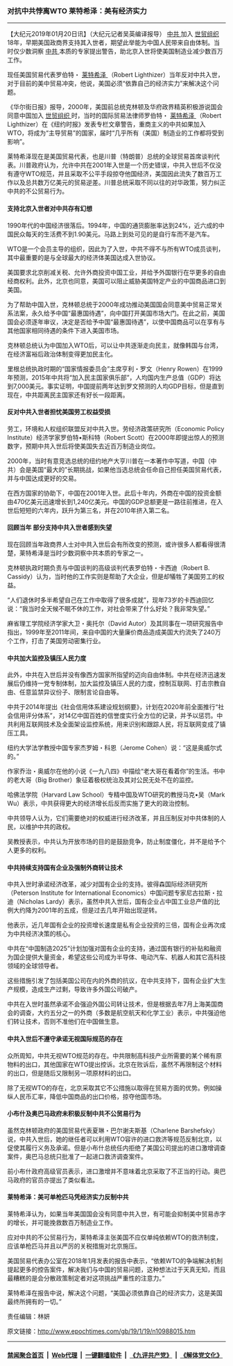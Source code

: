 ### 对抗中共悖离WTO 莱特希泽：美有经济实力
------------------------

<p>
 【大纪元2019年01月20日讯】（大纪元记者吴英编译报导）
 <a href="http://www.epochtimes.com/gb/tag/%E4%B8%AD%E5%85%B1.html">
  中共
 </a>
 加入
 <a href="http://www.epochtimes.com/gb/tag/%E4%B8%96%E8%B4%B8%E7%BB%84%E7%BB%87.html">
  世贸组织
 </a>
 18年，早期美国政商界支持其入世者，期望此举能为中国人民带来自由体制。当时仅少数洞察
 <a href="http://www.epochtimes.com/gb/tag/%E4%B8%AD%E5%85%B1.html">
  中共
 </a>
 本质的专家提出警告，助北京入世将使美国制造业减少数百万工作。
</p>
<p>
 现任美国贸易代表罗伯特・
 <a href="http://www.epochtimes.com/gb/tag/%E8%8E%B1%E7%89%B9%E5%B8%8C%E6%B3%BD.html">
  莱特希泽
 </a>
 （Robert Lighthizer）当年反对中共入世，对于目前的美中贸易冲突，他说，美国必须“依靠自己的经济实力”来解决这个问题。
</p>
<p>
 《华尔街日报》报导，2000年，美国前总统克林顿及华府政界精英积极游说国会同意中国加入
 <a href="http://www.epochtimes.com/gb/tag/%E4%B8%96%E8%B4%B8%E7%BB%84%E7%BB%87.html">
  世贸组织
 </a>
 时，当时的国际贸易法律师罗伯特・
 <a href="http://www.epochtimes.com/gb/tag/%E8%8E%B1%E7%89%B9%E5%B8%8C%E6%B3%BD.html">
  莱特希泽
 </a>
 （Robert Lighthizer）在《纽约时报》发表专栏文章警告，重商主义的中共如果加入WTO，将成为“主导贸易”的国家，届时“几乎所有（美国）制造业的工作都将受到影响”。
</p>
<p>
 莱特希泽现在是美国贸易代表，也是川普（特朗普）总统的全球贸易首席谈判代表。川普政府认为，允许中共在2001年入世是一个历史错误，中共入世后不仅没有遵守WTO规范，并且采取不公平手段掠夺他国经济，美国因此流失了数百万工作以及总共数万亿美元的贸易逆差。川普总统采取不同以往的对华政策，努力纠正中共的不公贸易行为。
</p>
<h4>
 支持北京入世者对中共存有幻想
</h4>
<p>
 1990年代的中国经济很落后。1994年，中国的通货膨胀率达到24%，近六成的中国民众每天的生活费不到1.90美元。马路上到处可见的是自行车而不是汽车。
</p>
<p>
 WTO是一个会员主导的组织，因此为了入世，中共不得不与所有WTO成员谈判，其中最重要的是与全球最大的经济体美国达成入世协议。
</p>
<p>
 美国要求北京削减关税、允许外商投资中国工业，并给予外国银行在华更多的自由经商权利。此外，北京也同意，美国可以阻止威胁美国特定产业的中国商品进口到美国。
</p>
<p>
 为了帮助中国入世，克林顿总统于2000年成功推动美国国会同意美中贸易正常关系法案，永久给予中国“最惠国待遇”，向中国打开美国市场大门。在此之前，美国国会必须逐年审议，决定是否给予中国“最惠国待遇”，以使中国商品可以在享有与其他国家相同待遇的条件下进入美国市场。
</p>
<p>
 克林顿总统认为中国加入WTO后，可以让中共逐渐走向民主，就像韩国与台湾，在经济富裕后政治体制变得更加民主化。
</p>
<p>
 里根总统执政时期的“国家情报委员会”主席亨利・罗文（Henry Rowen）在1999年预测，2015年中共将“加入民主国家俱乐部”，人均国内生产总值（GDP）将达到7,000美元。事实证明，中国提前两年达到罗文预测的人均GDP目标，但是直到现在，中共距离民主国家还有好长一段距离。
</p>
<h4>
 反对中共入世者担忧美国劳工权益受损
</h4>
<p>
 劳工，环境和人权组织联盟反对中共入世。劳经济政策研究所（Economic Policy Institute）经济学家罗伯特•斯科特（Robert Scott）在2000年即提出惊人的预测数字，预期中共入世后将使美国失去近百万制造业岗位。
</p>
<p>
 2000年，当时有意竞选总统的纽约地产大亨川普在一本著作中写道，中国（中共）会是美国“最大的”长期挑战，如果他当选总统会任命自己担任美国贸易代表，并与中国达成更好的交易。
</p>
<p>
 在西方国家的协助下，中国在2001年入世。此后十年内，外商在中国的投资金额由470亿美元迅速增长到1,240亿美元。中国的GDP总额更是一路往前推进，在入世后短短的六年内，跃升为第三名，并在2010年挤入第二名。
</p>
<h4>
 回顾当年 部分支持中共入世者感到失望
</h4>
<p>
 现在回顾当年政商界人士对中共入世后会有所改变的预测，或许很多人都看得很清楚，莱特希泽是当时少数洞察中共本质的专家之一。
</p>
<p>
 克林顿执政时期负责与中国谈判的高级谈判代表罗伯特・卡西迪（Robert B. Cassidy）认为，当时他的工作实则是帮助了大企业，但是却犠牲了美国劳工的权益。
</p>
<p>
 “人们退休时多半希望自己在工作中取得了很多成就”，现年73岁的卡西迪回忆说：“我当时全天候不眠不休的工作，对社会带来了什么好处？我非常失望。”
</p>
<p>
 麻省理工学院经济学家大卫・奥托尔（David Autor）及其同事在一项研究报告中指出，1999年至2011年间，来自中国的大量廉价商品造成美国大约流失了240万个工作，打击了美国劳动密集行业。
</p>
<h4>
 中共加大监控及镇压人民力度
</h4>
<p>
 此外，中共在入世后并没有像西方国家所指望的迈向自由体制。中共在经济迅速发展后仍维持一党专制体制，加大监控及镇压人民的力度，控制互联网、打击宗教自由、任意监禁异议份子、限制言论自由等。
</p>
<p>
 中共于2014年提出《社会信用体系建设规划纲要》，计划在2020年前全面推行“社会信用评分体系”，对14亿中国百姓的信誉度实行全方位的记录，并予以惩罚。中共利用互联网技术及全面架设监控系统，用来识别和跟踪人民，将互联网变成了镇压工具。
</p>
<p>
 纽约大学法学教授中国专家杰罗姆・科恩（Jerome Cohen）说：“这是奥威尔式的。”
</p>
<p>
 作家乔治・奥威尔在他的小说《一九八四》中描绘“老大哥在看着你”的生活。书中的老大哥（Big Brother）象征着极权统治及其对公民无处不在的监控。
</p>
<p>
 哈佛法学院（Harvard Law School）专精中国及WTO研究的教授马克•吴（Mark Wu）表示，中共获得更大的经济增长后反而实施了更大的政治控制。
</p>
<p>
 中共领导人认为，它们需要绝对的权威进行经济改革，并且压制反对中共体制的人民，以维护中共的政权。
</p>
<p>
 吴教授表示，中共认为开放市场的目的是鼓励竞争，防止制度僵化，并不是给予个人更多的权利。
</p>
<h4>
 中共持续支持国有企业及强制外商转让技术
</h4>
<p>
 中共入世时承诺经济改革，减少对国有企业的支持。彼得森国际经济研究所（Peterson Institute for International Economics）中国问题专家尼古拉斯・拉迪（Nicholas Lardy）表示，虽然中共入世后，国有企业占中国工业总产值的比例大约降为2001年的五成，但是过去几年开始出现逆转。
</p>
<p>
 他表示，近几年国有企业的投资增长速度是私有企业投资的三倍，国有企业再次成为中共经济决策的核心。
</p>
<p>
 中共在“中国制造2025”计划加强对国有企业的支持，通过国有银行的补贴和融资为国企提供大量资金，希望这些公司成为半导体、电动汽车、机器人和其它高科技领域的全球领导者。
</p>
<p>
 这些措施引发了包括美国公司在内的外商的抗议，在中共支持下，国有企业扩大生产规模，造成生产过剩，导致许多外国公司破产。
</p>
<p>
 中共在入世时虽然承诺不会强迫外国公司转让技术，但是根据去年7月上海美国商会的调查，大约五分之一的外商（多数是航空航天和化学工业）表示，中共强迫他们转让技术，否则不准他们在中国做生意。
</p>
<h4>
 中共入世后不遵守承诺无视国际规范的存在
</h4>
<p>
 众所周知，中共无视WTO规范的存在。中共限制高科技产业所需要的某个稀有原物料的出口，其他国家在WTO提出控诉。北京在败诉后，虽然不再限制这个材料的出口，但是随后又限制另一项原材料的出口。
</p>
<p>
 除了无视WTO的存在，北京采取其它不公措施以取得在贸易方面的优势。例如操纵人民币汇率，降低中国商品的出口价格，掠夺他国市场。
</p>
<h4>
 小布什及奥巴马政府未积极反制中共不公贸易行为
</h4>
<p>
 虽然克林顿政府的美国贸易代表夏琳・巴尔谢夫斯基（Charlene Barshefsky）说，中共入世后，她的继任者可以利用WTO容许的进口救济等规范反制北京，以促使其履行义务及承诺。但是小布什总统任内拒绝了美国公司提出的进口激增调查案件，奥巴马总统只批准了一起进口救济调查案件。
</p>
<p>
 前小布什政府高级官员表示，进口激增并不意味着北京采取了不正当的行动。奥巴马政府的官员亦提出了类似看法。
</p>
<h4>
 莱特希泽：美可单枪匹马凭经济实力反制中共
</h4>
<p>
 莱特希泽认为，如果当年美国国会没有同意中共入世，有可能会抑制美中贸易赤字的增长，并可能挽救数百万制造业工作。
</p>
<p>
 应对中共的不公贸易行为，莱特希泽主张美国不应仅单纯依赖WTO的救济制度，应该单枪匹马并且以严厉的关税措施对北京施压。
</p>
<p>
 美国贸易代表办公室在2018年1月发表的报告中表示，“依赖WTO的争端解决机制提起更多的控告案件，解决我们与中国的贸易问题，这种想法过于天真无知，而且最糟糕的是会分散政策制定者对这项挑战严重性的注意力。”
</p>
<p>
 莱特希泽在报告中说，解决这个问题，“美国必须依靠自己的经济实力，这是美国最终所拥有的一切。”
</p>
<p>
 责任编辑：林妍
</p>

原文链接：http://www.epochtimes.com/gb/19/1/19/n10988015.htm


------------------------
#### [禁闻聚合首页](https://github.com/gfw-breaker/banned-news/blob/master/README.md) &nbsp;|&nbsp; [Web代理](https://github.com/gfw-breaker/open-proxy/blob/master/README.md) &nbsp;|&nbsp; [一键翻墙软件](https://github.com/gfw-breaker/nogfw/blob/master/README.md) &nbsp;|&nbsp; [《九评共产党》](https://github.com/gfw-breaker/9ping.md/blob/master/README.md#九评之一评共产党是什么) &nbsp;|&nbsp; [《解体党文化》](https://github.com/gfw-breaker/jtdwh.md/blob/master/README.md#绪论)